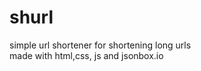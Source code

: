 # shurl
simple url shortener for shortening long urls<br/>
made with html,css, js and jsonbox.io<br/>
